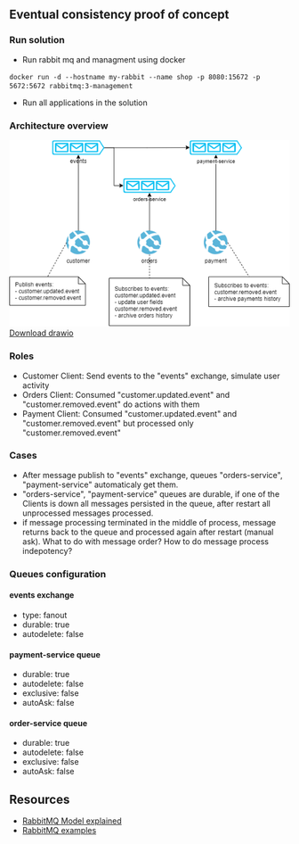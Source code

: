## Eventual consistency proof of concept
### Run solution
* Run rabbit mq and managment using docker
```
docker run -d --hostname my-rabbit --name shop -p 8080:15672 -p 5672:5672 rabbitmq:3-management
```
* Run all applications in the solution

### Architecture overview

![Diagram](https://github.com/khdevnet/eventual-consistency/blob/main/docs/diagram.png)
[Download drawio](https://github.com/khdevnet/eventual-consistency/blob/main/docs/diagram.xml)

### Roles
* Customer Client: Send events to the "events" exchange, simulate user activity
* Orders Client: Consumed "customer.updated.event" and "customer.removed.event" do actions with them
* Payment Client: Consumed "customer.updated.event" and "customer.removed.event" but processed only "customer.removed.event"

### Cases
* After message publish to "events" exchange, queues "orders-service", "payment-service" automaticaly get them.
* "orders-service", "payment-service" queues are durable, if one of the Clients is down all messages persisted in the queue, after restart all unprocessed messages processed.
* if message processing terminated in the middle of process, message returns back to the queue and processed again after restart (manual ask). What to do with message order? How to do message process indepotency?

### Queues configuration
#### events exchange
* type: fanout
* durable: true
* autodelete: false 

#### payment-service queue
* durable: true
* autodelete: false 
* exclusive: false
* autoAsk: false

#### order-service queue
* durable: true
* autodelete: false 
* exclusive: false
* autoAsk: false

## Resources
* [RabbitMQ Model explained](https://www.rabbitmq.com/tutorials/amqp-concepts.html)
* [RabbitMQ examples](https://www.rabbitmq.com/tutorials/tutorial-three-python.html)
